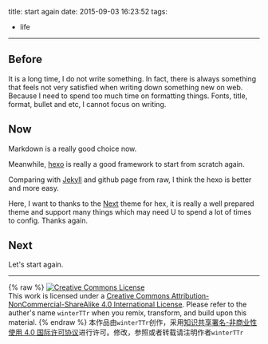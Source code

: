 title: start again
date: 2015-09-03 16:23:52
tags:
  - life
---

## Before

It is a long time, I do not write something. In fact, there is always something that feels not very satisfied when writing down something new on web. Because I need to spend too much time on formatting things. Fonts, title, format, bullet and etc, I cannot focus on writing.


## Now

Markdown is a really good choice now.

Meanwhile, [hexo](https://hexo.io) is really a good framework to start from scratch again.

Comparing with [Jekyll](https://github.com/jekyll/jekyll) and github page from raw, I think the hexo is better and more easy.


Here, I want to thanks to the [Next](https://github.com/iissnan/hexo-theme-next) theme for hex, it is really a well prepared theme and support many things which may need U to spend a lot of times to config. Thanks again.


## Next

Let's start again.


---

{% raw %}
<a rel="license" href="http://creativecommons.org/licenses/by-nc-sa/4.0/"><img alt="Creative Commons License" style="border-width:0" src="https://i.creativecommons.org/l/by-nc-sa/4.0/88x31.png" /></a><br />This work is licensed under a <a rel="license" href="http://creativecommons.org/licenses/by-nc-sa/4.0/">Creative Commons Attribution-NonCommercial-ShareAlike 4.0 International License</a>.
Please refer to the auther's name `winterTTr` when you remix, transform, and build upon this material. 
{% endraw %}
本作品由`winterTTr`创作，采用[知识共享署名-非商业性使用 4.0 国际许可协议](http://creativecommons.org/licenses/by-nc-sa/4.0/)进行许可。修改，参照或者转载请注明作者`winterTTr`
